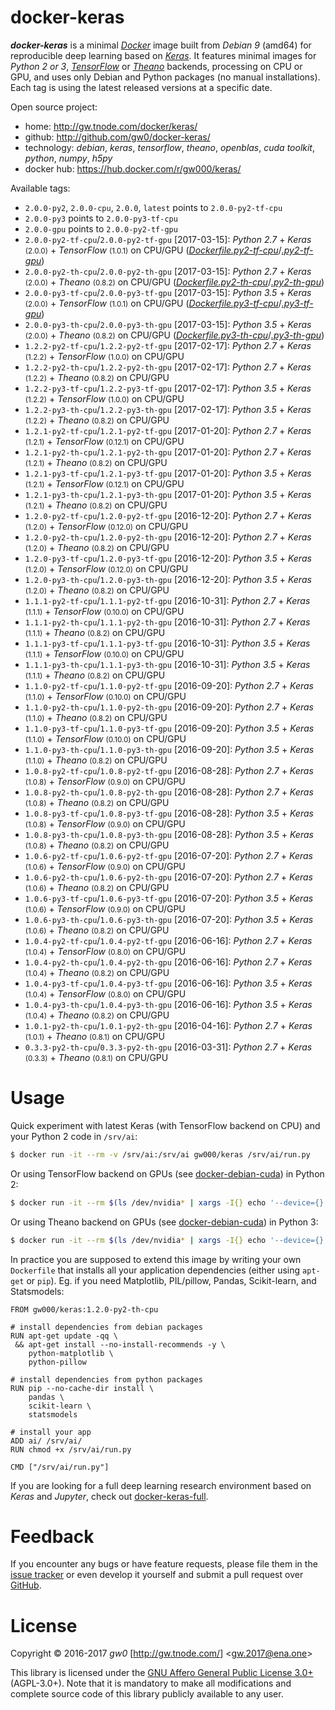 docker-keras
============

***docker-keras*** is a minimal [*Docker*](http://www.docker.com/) image built from *Debian 9* (amd64) for reproducible deep learning based on [*Keras*](http://keras.io/). It features minimal images for *Python 2 or 3*, [*TensorFlow*](http://www.tensorflow.org/) or [*Theano*](http://deeplearning.net/software/theano/) backends, processing on CPU or GPU, and uses only Debian and Python packages (no manual installations). Each tag is using the latest released versions at a specific date.

Open source project:

- <i class="fa fa-fw fa-home"></i> home: <http://gw.tnode.com/docker/keras/>
- <i class="fa fa-fw fa-github-square"></i> github: <http://github.com/gw0/docker-keras/>
- <i class="fa fa-fw fa-laptop"></i> technology: *debian*, *keras*, *tensorflow*, *theano*, *openblas*, *cuda toolkit*, *python*, *numpy*, *h5py*
- <i class="fa fa-fw fa-database"></i> docker hub: <https://hub.docker.com/r/gw000/keras/>

Available tags:

- `2.0.0-py2`, `2.0.0-cpu`, `2.0.0`, `latest` points to `2.0.0-py2-tf-cpu`
- `2.0.0-py3` points to `2.0.0-py3-tf-cpu`
- `2.0.0-gpu` points to `2.0.0-py2-tf-gpu`
- `2.0.0-py2-tf-cpu`/`2.0.0-py2-tf-gpu` [2017-03-15]: *Python 2.7* + *Keras* <small>(2.0.0)</small> + *TensorFlow* <small>(1.0.1)</small> on CPU/GPU ([*Dockerfile.py2-tf-cpu*](http://github.com/gw0/docker-keras/blob/master/Dockerfile.py2-tf-cpu)/[*.py2-tf-gpu*](http://github.com/gw0/docker-keras/blob/master/Dockerfile.py2-tf-gpu))
- `2.0.0-py2-th-cpu`/`2.0.0-py2-th-gpu` [2017-03-15]: *Python 2.7* + *Keras* <small>(2.0.0)</small> + *Theano* <small>(0.8.2)</small> on CPU/GPU ([*Dockerfile.py2-th-cpu*](http://github.com/gw0/docker-keras/blob/master/Dockerfile.py2-th-cpu)/[*.py2-th-gpu*](http://github.com/gw0/docker-keras/blob/master/Dockerfile.py2-th-gpu))
- `2.0.0-py3-tf-cpu`/`2.0.0-py3-tf-gpu` [2017-03-15]: *Python 3.5* + *Keras* <small>(2.0.0)</small> + *TensorFlow* <small>(1.0.1)</small> on CPU/GPU ([*Dockerfile.py3-tf-cpu*](http://github.com/gw0/docker-keras/blob/master/Dockerfile.py3-tf-cpu)/[*.py3-tf-gpu*](http://github.com/gw0/docker-keras/blob/master/Dockerfile.py3-tf-gpu))
- `2.0.0-py3-th-cpu`/`2.0.0-py3-th-gpu` [2017-03-15]: *Python 3.5* + *Keras* <small>(2.0.0)</small> + *Theano* <small>(0.8.2)</small> on CPU/GPU ([*Dockerfile.py3-th-cpu*](http://github.com/gw0/docker-keras/blob/master/Dockerfile.py3-th-cpu)/[*.py3-th-gpu*](http://github.com/gw0/docker-keras/blob/master/Dockerfile.py3-th-gpu))
- `1.2.2-py2-tf-cpu`/`1.2.2-py2-tf-gpu` [2017-02-17]: *Python 2.7* + *Keras* <small>(1.2.2)</small> + *TensorFlow* <small>(1.0.0)</small> on CPU/GPU
- `1.2.2-py2-th-cpu`/`1.2.2-py2-th-gpu` [2017-02-17]: *Python 2.7* + *Keras* <small>(1.2.2)</small> + *Theano* <small>(0.8.2)</small> on CPU/GPU
- `1.2.2-py3-tf-cpu`/`1.2.2-py3-tf-gpu` [2017-02-17]: *Python 3.5* + *Keras* <small>(1.2.2)</small> + *TensorFlow* <small>(1.0.0)</small> on CPU/GPU
- `1.2.2-py3-th-cpu`/`1.2.2-py3-th-gpu` [2017-02-17]: *Python 3.5* + *Keras* <small>(1.2.2)</small> + *Theano* <small>(0.8.2)</small> on CPU/GPU
- `1.2.1-py2-tf-cpu`/`1.2.1-py2-tf-gpu` [2017-01-20]: *Python 2.7* + *Keras* <small>(1.2.1)</small> + *TensorFlow* <small>(0.12.1)</small> on CPU/GPU
- `1.2.1-py2-th-cpu`/`1.2.1-py2-th-gpu` [2017-01-20]: *Python 2.7* + *Keras* <small>(1.2.1)</small> + *Theano* <small>(0.8.2)</small> on CPU/GPU
- `1.2.1-py3-tf-cpu`/`1.2.1-py3-tf-gpu` [2017-01-20]: *Python 3.5* + *Keras* <small>(1.2.1)</small> + *TensorFlow* <small>(0.12.1)</small> on CPU/GPU
- `1.2.1-py3-th-cpu`/`1.2.1-py3-th-gpu` [2017-01-20]: *Python 3.5* + *Keras* <small>(1.2.1)</small> + *Theano* <small>(0.8.2)</small> on CPU/GPU
- `1.2.0-py2-tf-cpu`/`1.2.0-py2-tf-gpu` [2016-12-20]: *Python 2.7* + *Keras* <small>(1.2.0)</small> + *TensorFlow* <small>(0.12.0)</small> on CPU/GPU
- `1.2.0-py2-th-cpu`/`1.2.0-py2-th-gpu` [2016-12-20]: *Python 2.7* + *Keras* <small>(1.2.0)</small> + *Theano* <small>(0.8.2)</small> on CPU/GPU
- `1.2.0-py3-tf-cpu`/`1.2.0-py3-tf-gpu` [2016-12-20]: *Python 3.5* + *Keras* <small>(1.2.0)</small> + *TensorFlow* <small>(0.12.0)</small> on CPU/GPU
- `1.2.0-py3-th-cpu`/`1.2.0-py3-th-gpu` [2016-12-20]: *Python 3.5* + *Keras* <small>(1.2.0)</small> + *Theano* <small>(0.8.2)</small> on CPU/GPU
- `1.1.1-py2-tf-cpu`/`1.1.1-py2-tf-gpu` [2016-10-31]: *Python 2.7* + *Keras* <small>(1.1.1)</small> + *TensorFlow* <small>(0.10.0)</small> on CPU/GPU
- `1.1.1-py2-th-cpu`/`1.1.1-py2-th-gpu` [2016-10-31]: *Python 2.7* + *Keras* <small>(1.1.1)</small> + *Theano* <small>(0.8.2)</small> on CPU/GPU
- `1.1.1-py3-tf-cpu`/`1.1.1-py3-tf-gpu` [2016-10-31]: *Python 3.5* + *Keras* <small>(1.1.1)</small> + *TensorFlow* <small>(0.10.0)</small> on CPU/GPU
- `1.1.1-py3-th-cpu`/`1.1.1-py3-th-gpu` [2016-10-31]: *Python 3.5* + *Keras* <small>(1.1.1)</small> + *Theano* <small>(0.8.2)</small> on CPU/GPU
- `1.1.0-py2-tf-cpu`/`1.1.0-py2-tf-gpu` [2016-09-20]: *Python 2.7* + *Keras* <small>(1.1.0)</small> + *TensorFlow* <small>(0.10.0)</small> on CPU/GPU
- `1.1.0-py2-th-cpu`/`1.1.0-py2-th-gpu` [2016-09-20]: *Python 2.7* + *Keras* <small>(1.1.0)</small> + *Theano* <small>(0.8.2)</small> on CPU/GPU
- `1.1.0-py3-tf-cpu`/`1.1.0-py3-tf-gpu` [2016-09-20]: *Python 3.5* + *Keras* <small>(1.1.0)</small> + *TensorFlow* <small>(0.10.0)</small> on CPU/GPU
- `1.1.0-py3-th-cpu`/`1.1.0-py3-th-gpu` [2016-09-20]: *Python 3.5* + *Keras* <small>(1.1.0)</small> + *Theano* <small>(0.8.2)</small> on CPU/GPU
- `1.0.8-py2-tf-cpu`/`1.0.8-py2-tf-gpu` [2016-08-28]: *Python 2.7* + *Keras* <small>(1.0.8)</small> + *TensorFlow* <small>(0.9.0)</small> on CPU/GPU
- `1.0.8-py2-th-cpu`/`1.0.8-py2-th-gpu` [2016-08-28]: *Python 2.7* + *Keras* <small>(1.0.8)</small> + *Theano* <small>(0.8.2)</small> on CPU/GPU
- `1.0.8-py3-tf-cpu`/`1.0.8-py3-tf-gpu` [2016-08-28]: *Python 3.5* + *Keras* <small>(1.0.8)</small> + *TensorFlow* <small>(0.9.0)</small> on CPU/GPU
- `1.0.8-py3-th-cpu`/`1.0.8-py3-th-gpu` [2016-08-28]: *Python 3.5* + *Keras* <small>(1.0.8)</small> + *Theano* <small>(0.8.2)</small> on CPU/GPU
- `1.0.6-py2-tf-cpu`/`1.0.6-py2-tf-gpu` [2016-07-20]: *Python 2.7* + *Keras* <small>(1.0.6)</small> + *TensorFlow* <small>(0.9.0)</small> on CPU/GPU
- `1.0.6-py2-th-cpu`/`1.0.6-py2-th-gpu` [2016-07-20]: *Python 2.7* + *Keras* <small>(1.0.6)</small> + *Theano* <small>(0.8.2)</small> on CPU/GPU
- `1.0.6-py3-tf-cpu`/`1.0.6-py3-tf-gpu` [2016-07-20]: *Python 3.5* + *Keras* <small>(1.0.6)</small> + *TensorFlow* <small>(0.9.0)</small> on CPU/GPU
- `1.0.6-py3-th-cpu`/`1.0.6-py3-th-gpu` [2016-07-20]: *Python 3.5* + *Keras* <small>(1.0.6)</small> + *Theano* <small>(0.8.2)</small> on CPU/GPU
- `1.0.4-py2-tf-cpu`/`1.0.4-py2-tf-gpu` [2016-06-16]: *Python 2.7* + *Keras* <small>(1.0.4)</small> + *TensorFlow* <small>(0.8.0)</small> on CPU/GPU
- `1.0.4-py2-th-cpu`/`1.0.4-py2-th-gpu` [2016-06-16]: *Python 2.7* + *Keras* <small>(1.0.4)</small> + *Theano* <small>(0.8.2)</small> on CPU/GPU
- `1.0.4-py3-tf-cpu`/`1.0.4-py3-tf-gpu` [2016-06-16]: *Python 3.5* + *Keras* <small>(1.0.4)</small> + *TensorFlow* <small>(0.8.0)</small> on CPU/GPU
- `1.0.4-py3-th-cpu`/`1.0.4-py3-th-gpu` [2016-06-16]: *Python 3.5* + *Keras* <small>(1.0.4)</small> + *Theano* <small>(0.8.2)</small> on CPU/GPU
- `1.0.1-py2-th-cpu`/`1.0.1-py2-th-gpu` [2016-04-16]: *Python 2.7* + *Keras* <small>(1.0.1)</small> + *Theano* <small>(0.8.1)</small> on CPU/GPU
- `0.3.3-py2-th-cpu`/`0.3.3-py2-th-gpu` [2016-03-31]: *Python 2.7* + *Keras* <small>(0.3.3)</small> + *Theano* <small>(0.8.1)</small> on CPU/GPU


Usage
=====

Quick experiment with latest Keras (with TensorFlow backend on CPU) and your Python 2 code in `/srv/ai`:

```bash
$ docker run -it --rm -v /srv/ai:/srv/ai gw000/keras /srv/ai/run.py
```

Or using TensorFlow backend on GPUs (see [docker-debian-cuda](http://gw.tnode.com/docker/debian-cuda/)) in Python 2:

```bash
$ docker run -it --rm $(ls /dev/nvidia* | xargs -I{} echo '--device={}') -v /srv/ai:/srv/ai gw000/keras:1.2.0-py2-tf-gpu /srv/ai/run.py
```

Or using Theano backend on GPUs (see [docker-debian-cuda](http://gw.tnode.com/docker/debian-cuda/)) in Python 3:

```bash
$ docker run -it --rm $(ls /dev/nvidia* | xargs -I{} echo '--device={}') -v /srv/ai:/srv/ai gw000/keras:1.2.0-py3-th-gpu /srv/ai/run.py
```

In practice you are supposed to extend this image by writing your own `Dockerfile` that installs all your application dependencies (either using `apt-get` or `pip`). Eg. if you need Matplotlib, PIL/pillow, Pandas, Scikit-learn, and Statsmodels:

```
FROM gw000/keras:1.2.0-py2-th-cpu

# install dependencies from debian packages
RUN apt-get update -qq \
 && apt-get install --no-install-recommends -y \
    python-matplotlib \
    python-pillow

# install dependencies from python packages
RUN pip --no-cache-dir install \
    pandas \
    scikit-learn \
    statsmodels

# install your app
ADD ai/ /srv/ai/
RUN chmod +x /srv/ai/run.py

CMD ["/srv/ai/run.py"]
```

If you are looking for a full deep learning research environment based on *Keras* and *Jupyter*, check out [docker-keras-full](http://gw.tnode.com/docker/keras-full/).


Feedback
========

If you encounter any bugs or have feature requests, please file them in the [issue tracker](http://github.com/gw0/docker-keras/issues/) or even develop it yourself and submit a pull request over [GitHub](http://github.com/gw0/docker-keras/).


License
=======

Copyright &copy; 2016-2017 *gw0* [<http://gw.tnode.com/>] &lt;<gw.2017@ena.one>&gt;

This library is licensed under the [GNU Affero General Public License 3.0+](LICENSE_AGPL-3.0.txt) (AGPL-3.0+). Note that it is mandatory to make all modifications and complete source code of this library publicly available to any user.
